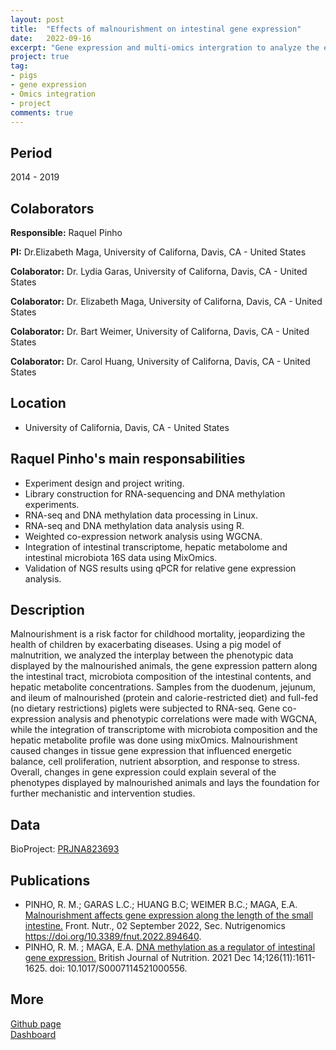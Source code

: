 ```yaml
---
layout: post
title:  "Effects of malnourishment on intestinal gene expression"
date:   2022-09-16
excerpt: "Gene expression and multi-omics intergration to analyze the effect of malanourishment on piglets."
project: true
tag:
- pigs 
- gene expression
- Omics integration
- project
comments: true
---
```

  
## Period 
  
2014 - 2019

## Colaborators

**Responsible:** Raquel Pinho 

**PI:** Dr.Elizabeth Maga, University of Californa, Davis, CA - United States

**Colaborator:** Dr. Lydia Garas, University of Californa, Davis, CA - United States

**Colaborator:** Dr. Elizabeth Maga, University of Californa, Davis, CA - United States

**Colaborator:** Dr. Bart Weimer, University of Californa, Davis, CA - United States

**Colaborator:** Dr. Carol Huang, University of Californa, Davis, CA - United States

## Location

* University of California, Davis, CA - United States

## Raquel Pinho's main responsabilities

* Experiment design and project writing.
* Library construction for RNA-sequencing and DNA methylation experiments.
* RNA-seq and DNA methylation data processing in Linux.
* RNA-seq and DNA methylation data analysis using R.
* Weighted co-expression network analysis using WGCNA.
* Integration of intestinal transcriptome, hepatic metabolome and intestinal
microbiota 16S data using MixOmics.
* Validation of NGS results using qPCR for relative gene expression analysis.

## Description 

Malnourishment is a risk factor for childhood mortality, jeopardizing the health of children by exacerbating diseases. Using a pig model of malnutrition, we analyzed the interplay between the phenotypic data displayed by the malnourished animals, the gene expression pattern along the intestinal tract, microbiota composition of the intestinal contents, and hepatic metabolite concentrations. Samples from the duodenum, jejunum, and ileum of malnourished (protein and calorie-restricted diet) and full-fed (no dietary restrictions) piglets were subjected to RNA-seq. Gene co-expression analysis and phenotypic correlations were made with WGCNA, while the integration of transcriptome with microbiota composition and the hepatic metabolite profile was done using mixOmics. Malnourishment caused changes in tissue gene expression that influenced energetic balance, cell proliferation, nutrient absorption, and response to stress. Overall, changes in gene expression could explain several of the phenotypes displayed by malnourished animals and lays the foundation for further mechanistic and intervention studies.

## Data 

BioProject: [PRJNA823693](https://www.ncbi.nlm.nih.gov/bioproject/?term=PRJNA823693)

## Publications

* PINHO, R. M.; GARAS L.C.; HUANG B.C; WEIMER B.C.; MAGA, E.A. [Malnourishment affects gene expression along the
length of the small intestine.](https://doi.org/10.3389/fnut.2022.894640) Front. Nutr., 02 September 2022, Sec. Nutrigenomics https://doi.org/10.3389/fnut.2022.894640.
* PINHO, R. M. ; MAGA, E.A. [DNA methylation as a regulator of intestinal gene expression.](https://www.cambridge.org/core/journals/british-journal-of-nutrition/article/dna-methylation-as-a-regulator-of-intestinal-gene-expression/3D74229F65CFEFB06F11F54956E0FD93) British Journal of Nutrition. 2021 Dec 14;126(11):1611-1625. doi: 10.1017/S0007114521000556.

## More

<div markdown="0"><a href="https://github.com/RaquelPinho/" class="btn">Github page</a></div>
<div markdown="0"><a href="mal_dashboard.html" class="btn">Dashboard</a></div>